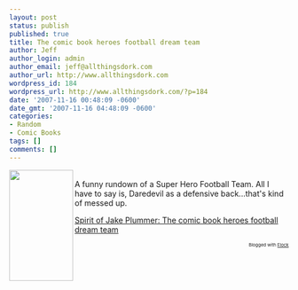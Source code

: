```yaml
---
layout: post
status: publish
published: true
title: The comic book heroes football dream team
author: Jeff
author_login: admin
author_email: jeff@allthingsdork.com
author_url: http://www.allthingsdork.com
wordpress_id: 184
wordpress_url: http://www.allthingsdork.com/?p=184
date: '2007-11-16 00:48:09 -0600'
date_gmt: '2007-11-16 04:48:09 -0600'
categories:
- Random
- Comic Books
tags: []
comments: []
---
```

<p><img src="http://www.allthingsdork.com/images/Supes_nfl.jpg" align="left" height="200" width="115"><br />
A funny rundown of a Super Hero Football Team. All I have to say is, Daredevil as a defensive back...that's kind of messed up.</p>
<p><a href="http://www.spiritofjake.com/2007/11/comic-book-heroes-football-dream-team.html">Spirit of Jake Plummer: The comic book heroes football dream team</a> </p>
<p style="text-align: right; font-size: 8px">Blogged with <a href="http://www.flock.com/blogged-with-flock" title="Flock" target="_new">Flock</a></p></p>
